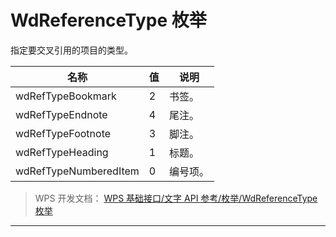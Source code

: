 # WdReferenceType 枚举

指定要交叉引用的项目的类型。

| 名称                  | 值  | 说明     |
|-----------------------|-----|----------|
| wdRefTypeBookmark     | 2   | 书签。   |
| wdRefTypeEndnote      | 4   | 尾注。   |
| wdRefTypeFootnote     | 3   | 脚注。   |
| wdRefTypeHeading      | 1   | 标题。   |
| wdRefTypeNumberedItem | 0   | 编号项。 |

> WPS 开发文档： [WPS 基础接口/文字 API 参考/枚举/WdReferenceType 枚举](https://qn.cache.wpscdn.cn/encs/doc/office_v19/topics/WPS%20%E5%9F%BA%E7%A1%80%E6%8E%A5%E5%8F%A3/%E6%96%87%E5%AD%97%20API%20%E5%8F%82%E8%80%83/%E6%9E%9A%E4%B8%BE/WdReferenceType%20%E6%9E%9A%E4%B8%BE.html)

------------------------------------------------------------------------
